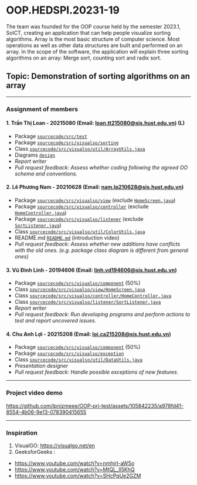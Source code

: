 # OOP.HEDSPI.20231-19
The team was founded for the OOP course held by the semester 2023.1, SoICT, creating an application that can help people visualize sorting algorithms. Array is the most basic structure of computer science. Most operations as well as other data structures are built and performed on an
array. In the scope of the software, the application will explain three sorting algorithms on an array: Merge sort, counting sort and radix sort.

## Topic: Demonstration of sorting algorithms on an array
---

### Assignment of members

#### 1. Trần Thị Loan - 20215080 (Email: loan.tt215080@sis.hust.edu.vn) (L)
- Package [`sourcecode/src/test`](https://github.com/minhngt62/OOP.DSAI.20212.16/tree/main/sourcecode/src/test)
- Package [`sourcecode/src/visualso/sorting`](https://github.com/minhngt62/OOP.DSAI.20212.16/tree/main/sourcecode/src/visualso/sorting)
- Class [`sourcecode/src/visualso/util/ArrayUtils.java`](https://github.com/minhngt62/OOP.DSAI.20212.16/blob/main/sourcecode/src/visualso/util/ArrayUtils.java)
- Diagrams [`design`](https://github.com/minhngt62/OOP.DSAI.20212.16/tree/main/design)
- *Report writer*
- *Pull request feedback: Assess whether coding following the agreed OO schema and conventions.*

#### 2. Lê Phương Nam - 20210628 (Email: nam.lp210628@sis.hust.edu.vn)
- Package [`sourcecode/src/visualso/view`](https://github.com/minhngt62/OOP.DSAI.20212.16/tree/main/sourcecode/src/visualso/view) (exclude [`HomeScreen.java`](https://github.com/minhngt62/OOP.DSAI.20212.16/blob/main/sourcecode/src/visualso/view/HomeScreen.java))
- Package [`sourcecode/src/visualso/controller`](https://github.com/minhngt62/OOP.DSAI.20212.16/tree/main/sourcecode/src/visualso/controller) (exclude [`HomeController.java`](https://github.com/minhngt62/OOP.DSAI.20212.16/blob/main/sourcecode/src/visualso/controller/HomeController.java))
- Package [`sourcecode/src/visualso/listener`](https://github.com/minhngt62/OOP.DSAI.20212.16/tree/main/sourcecode/src/visualso/listener) (exclude [`SortListener.java`](https://github.com/minhngt62/OOP.DSAI.20212.16/blob/main/sourcecode/src/visualso/listener/SortListener.java))
- Class [`sourcecode/src/visualso/util/ColorUtils.java`](https://github.com/minhngt62/OOP.DSAI.20212.16/blob/main/sourcecode/src/visualso/util/ColorUtils.java)
- README.md [`README.md`](https://github.com/minhngt62/OOP.DSAI.20212.16/blob/main/README.md) (introduction video)
- *Pull request feedback: Assess whether new additions have conflicts with the old ones. (e.g. package class diagram is different from general ones)*

#### 3. Vũ Đình Linh - 20194606 (Email: linh.vd194606@sis.hust.edu.vn)
- Package [`sourcecode/src/visualso/component`](https://github.com/minhngt62/OOP.DSAI.20212.16/tree/main/sourcecode/src/visualso/component) (50%)
- Class [`sourcecode/src/visualso/view/HomeScreen.java`](https://github.com/minhngt62/OOP.DSAI.20212.16/blob/main/sourcecode/src/visualso/view/HomeScreen.java)
- Class [`sourcecode/src/visualso/controller/HomeController.java`](https://github.com/minhngt62/OOP.DSAI.20212.16/blob/main/sourcecode/src/visualso/controller/HomeController.java)
- Class [`sourcecode/src/visualso/listener/SortListener.java`](https://github.com/minhngt62/OOP.DSAI.20212.16/blob/main/sourcecode/src/visualso/listener/SortListener.java)
- *Report writer*
- *Pull request feedback: Run developing programs and perform actions to test and report uncovered issues.*

#### 4. Chu Anh Lợi - 20215208 (Email: loi.ca215208@sis.hust.edu.vn)
- Package [`sourcecode/src/visualso/component`](https://github.com/minhngt62/OOP.DSAI.20212.16/tree/main/sourcecode/src/visualso/component) (50%)
- Package [`sourcecode/src/visualso/exception`](https://github.com/minhngt62/OOP.DSAI.20212.16/tree/main/sourcecode/src/visualso/exception)
- Class [`sourcecode/src/visualso/util/DataUtils.java`](https://github.com/minhngt62/OOP.DSAI.20212.16/blob/main/sourcecode/src/visualso/util/DataUtils.java)
- *Presentation designer*
- *Pull request feedback: Handle possible exceptions of new features.*

---

### Project video demo
https://github.com/lpnizmeee/OOP-prj-test/assets/105842235/a978fd41-8554-4b06-9e13-078390415655


---


### Inspiration
1. VisualGO: https://visualgo.net/en
2. GeeksforGeeks :
+ https://www.youtube.com/watch?v=nmhjrI-aW5o
+ https://www.youtube.com/watch?v=MtQL_ll5KhQ
+ https://www.youtube.com/watch?v=SHcPqUe2GZM



